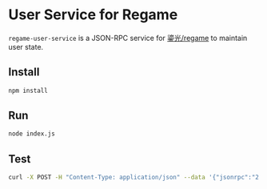 # User Service for Regame

`regame-user-service` is a JSON-RPC service for [鎏光/regame](https://github.com/ksyun-kenc/liuguang) to maintain user state.

## Install

```sh
npm install
```

## Run

```sh
node index.js
```

## Test

```sh
curl -X POST -H "Content-Type: application/json" --data '{"jsonrpc":"2.0","id":0,"method":"login","params":{"version":0,"username":"UMU","type":0,"data":"123456"}}' http://127.0.0.1:8545/
```
